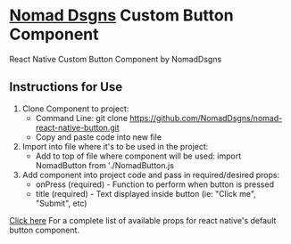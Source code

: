 # [Nomad Dsgns](https://www.nomaddsgns.com) Custom Button Component
React Native Custom Button Component by NomadDsgns 

## Instructions for Use ##
1. Clone Component to project:
    - Command Line: git clone https://github.com/NomadDsgns/nomad-react-native-button.git
    - Copy and paste code into new file
2. Import into file where it's to be used in the project:
    - Add to top of file where component will be used: import NomadButton from './NomadButton.js
3. Add component into project code and pass in required/desired props:
    - onPress (required) - Function to perform when button is pressed
    - title (required) - Text displayed inside button (ie: "Click me", "Submit", etc)

[Click here](https://reactnative.dev/docs/button) For a complete list of available props for react native's default button component.